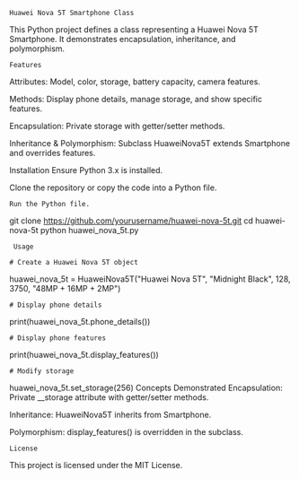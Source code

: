     Huawei Nova 5T Smartphone Class
This Python project defines a class representing a Huawei Nova 5T Smartphone. It demonstrates encapsulation, inheritance, and polymorphism.

    Features
Attributes: Model, color, storage, battery capacity, camera features.

Methods: Display phone details, manage storage, and show specific features.

Encapsulation: Private storage with getter/setter methods.

Inheritance & Polymorphism: Subclass HuaweiNova5T extends Smartphone and overrides features.

Installation
Ensure Python 3.x is installed.

Clone the repository or copy the code into a Python file.

    Run the Python file.

git clone https://github.com/yourusername/huawei-nova-5t.git
cd huawei-nova-5t
python huawei_nova_5t.py

     Usage

    # Create a Huawei Nova 5T object
huawei_nova_5t = HuaweiNova5T("Huawei Nova 5T", "Midnight Black", 128, 3750, "48MP + 16MP + 2MP")

    # Display phone details
print(huawei_nova_5t.phone_details())

    # Display phone features
print(huawei_nova_5t.display_features())

    # Modify storage
huawei_nova_5t.set_storage(256)
Concepts Demonstrated
Encapsulation: Private __storage attribute with getter/setter methods.

Inheritance: HuaweiNova5T inherits from Smartphone.

Polymorphism: display_features() is overridden in the subclass.

    License
This project is licensed under the MIT License.

